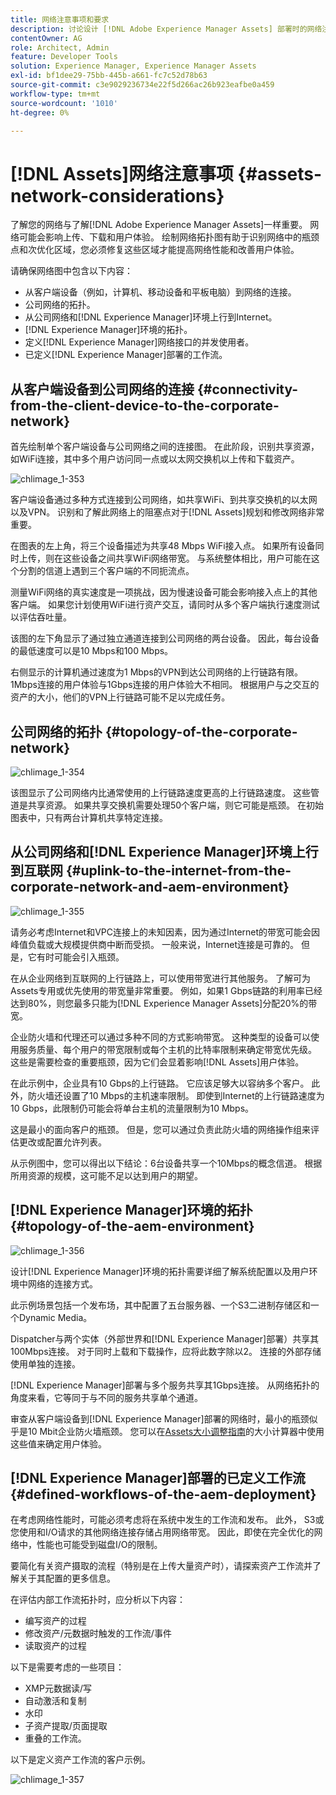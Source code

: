 ```yaml
---
title: 网络注意事项和要求
description: 讨论设计 [!DNL Adobe Experience Manager Assets] 部署时的网络注意事项。
contentOwner: AG
role: Architect, Admin
feature: Developer Tools
solution: Experience Manager, Experience Manager Assets
exl-id: bf1dee29-75bb-445b-a661-fc7c52d78b63
source-git-commit: c3e9029236734e22f5d266ac26b923eafbe0a459
workflow-type: tm+mt
source-wordcount: '1010'
ht-degree: 0%

---
```


# [!DNL Assets]网络注意事项 {#assets-network-considerations}

了解您的网络与了解[!DNL Adobe Experience Manager Assets]一样重要。 网络可能会影响上传、下载和用户体验。 绘制网络拓扑图有助于识别网络中的瓶颈点和次优化区域，您必须修复这些区域才能提高网络性能和改善用户体验。

请确保网络图中包含以下内容：

* 从客户端设备（例如，计算机、移动设备和平板电脑）到网络的连接。
* 公司网络的拓扑。
* 从公司网络和[!DNL Experience Manager]环境上行到Internet。
* [!DNL Experience Manager]环境的拓扑。
* 定义[!DNL Experience Manager]网络接口的并发使用者。
* 已定义[!DNL Experience Manager]部署的工作流。

## 从客户端设备到公司网络的连接 {#connectivity-from-the-client-device-to-the-corporate-network}

首先绘制单个客户端设备与公司网络之间的连接图。 在此阶段，识别共享资源，如WiFi连接，其中多个用户访问同一点或以太网交换机以上传和下载资产。

![chlimage_1-353](assets/chlimage_1-353.png)

客户端设备通过多种方式连接到公司网络，如共享WiFi、到共享交换机的以太网以及VPN。 识别和了解此网络上的阻塞点对于[!DNL Assets]规划和修改网络非常重要。

在图表的左上角，将三个设备描述为共享48 Mbps WiFi接入点。 如果所有设备同时上传，则在这些设备之间共享WiFi网络带宽。 与系统整体相比，用户可能在这个分割的信道上遇到三个客户端的不同扼流点。

测量WiFi网络的真实速度是一项挑战，因为慢速设备可能会影响接入点上的其他客户端。 如果您计划使用WiFi进行资产交互，请同时从多个客户端执行速度测试以评估吞吐量。

该图的左下角显示了通过独立通道连接到公司网络的两台设备。 因此，每台设备的最低速度可以是10 Mbps和100 Mbps。

右侧显示的计算机通过速度为1 Mbps的VPN到达公司网络的上行链路有限。 1Mbps连接的用户体验与1Gbps连接的用户体验大不相同。 根据用户与之交互的资产的大小，他们的VPN上行链路可能不足以完成任务。

## 公司网络的拓扑 {#topology-of-the-corporate-network}

![chlimage_1-354](assets/chlimage_1-354.png)

该图显示了公司网络内比通常使用的上行链路速度更高的上行链路速度。 这些管道是共享资源。 如果共享交换机需要处理50个客户端，则它可能是瓶颈。 在初始图表中，只有两台计算机共享特定连接。

## 从公司网络和[!DNL Experience Manager]环境上行到互联网 {#uplink-to-the-internet-from-the-corporate-network-and-aem-environment}

![chlimage_1-355](assets/chlimage_1-355.png)

请务必考虑Internet和VPC连接上的未知因素，因为通过Internet的带宽可能会因峰值负载或大规模提供商中断而受损。 一般来说，Internet连接是可靠的。 但是，它有时可能会引入瓶颈。

在从企业网络到互联网的上行链路上，可以使用带宽进行其他服务。 了解可为Assets专用或优先使用的带宽量非常重要。 例如，如果1 Gbps链路的利用率已经达到80%，则您最多只能为[!DNL Experience Manager Assets]分配20%的带宽。

企业防火墙和代理还可以通过多种不同的方式影响带宽。 这种类型的设备可以使用服务质量、每个用户的带宽限制或每个主机的比特率限制来确定带宽优先级。 这些是需要检查的重要瓶颈，因为它们会显着影响[!DNL Assets]用户体验。

在此示例中，企业具有10 Gbps的上行链路。 它应该足够大以容纳多个客户。 此外，防火墙还设置了10 Mbps的主机速率限制。 即使到Internet的上行链路速度为10 Gbps，此限制仍可能会将单台主机的流量限制为10 Mbps。

这是最小的面向客户的瓶颈。 但是，您可以通过负责此防火墙的网络操作组来评估更改或配置允许列表。

从示例图中，您可以得出以下结论：6台设备共享一个10Mbps的概念信道。 根据所用资源的规模，这可能不足以达到用户的期望。

## [!DNL Experience Manager]环境的拓扑 {#topology-of-the-aem-environment}

![chlimage_1-356](assets/chlimage_1-356.png)

设计[!DNL Experience Manager]环境的拓扑需要详细了解系统配置以及用户环境中网络的连接方式。

此示例场景包括一个发布场，其中配置了五台服务器、一个S3二进制存储区和一个Dynamic Media。

Dispatcher与两个实体（外部世界和[!DNL Experience Manager]部署）共享其100Mbps连接。 对于同时上载和下载操作，应将此数字除以2。 连接的外部存储使用单独的连接。

[!DNL Experience Manager]部署与多个服务共享其1Gbps连接。 从网络拓扑的角度来看，它等同于与不同的服务共享单个通道。

审查从客户端设备到[!DNL Experience Manager]部署的网络时，最小的瓶颈似乎是10 Mbit企业防火墙瓶颈。 您可以在[Assets大小调整指南](assets-sizing-guide.md)的大小计算器中使用这些值来确定用户体验。

## [!DNL Experience Manager]部署的已定义工作流 {#defined-workflows-of-the-aem-deployment}

在考虑网络性能时，可能必须考虑将在系统中发生的工作流和发布。 此外， S3或您使用和I/O请求的其他网络连接存储占用网络带宽。 因此，即使在完全优化的网络中，性能也可能受到磁盘I/O的限制。

要简化有关资产摄取的流程（特别是在上传大量资产时），请探索资产工作流并了解关于其配置的更多信息。

在评估内部工作流拓扑时，应分析以下内容：

* 编写资产的过程
* 修改资产/元数据时触发的工作流/事件
* 读取资产的过程

以下是需要考虑的一些项目：

* XMP元数据读/写
* 自动激活和复制
* 水印
* 子资产提取/页面提取
* 重叠的工作流。

以下是定义资产工作流的客户示例。

![chlimage_1-357](assets/chlimage_1-357.png)
